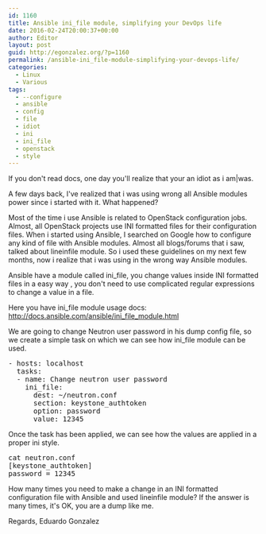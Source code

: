 ```yaml
---
id: 1160
title: Ansible ini_file module, simplifying your DevOps life
date: 2016-02-24T20:00:37+00:00
author: Editor
layout: post
guid: http://egonzalez.org/?p=1160
permalink: /ansible-ini_file-module-simplifying-your-devops-life/
categories:
  - Linux
  - Various
tags:
  - --configure
  - ansible
  - config
  - file
  - idiot
  - ini
  - ini_file
  - openstack
  - style
---
```

If you don't read docs, one day you'll realize that your an idiot as i am|was.

A few days back, I've realized that i was using wrong all Ansible modules power since i started with it. What happened?

Most of the time i use Ansible is related to OpenStack configuration jobs. Almost, all OpenStack projects use INI formatted files for their configuration files.
When i started using Ansible, I searched on Google how to configure any kind of file with Ansible modules. Almost all blogs/forums that i saw, talked about lineinfile module. So i used these guidelines on my next few months, now i realize that i was using in the wrong way Ansible modules.

Ansible have a module called ini_file, you change values inside INI formatted files in a easy way , you don't need to use complicated regular expressions to change a value in a file.

Here you have ini_file module usage docs: <a href="http://docs.ansible.com/ansible/ini_file_module.html" target="_blank">http://docs.ansible.com/ansible/ini_file_module.html</a>

We are going to change Neutron user password in his dump config file, so we create a simple task on which we can see how ini_file module can be used.
<pre>
- hosts: localhost
  tasks:
  - name: Change neutron user password
    ini_file:
      dest: ~/neutron.conf
      section: keystone_authtoken
      option: password
      value: 12345
</pre>
Once the task has been applied, we can see how the values are applied in a proper ini style.
<pre>
cat neutron.conf
[keystone_authtoken]
password = 12345
</pre>
How many times you need to make a change in an INI formatted configuration file with Ansible and used lineinfile module?
If the answer is many times, it's OK, you are a dump like me.


Regards, Eduardo Gonzalez